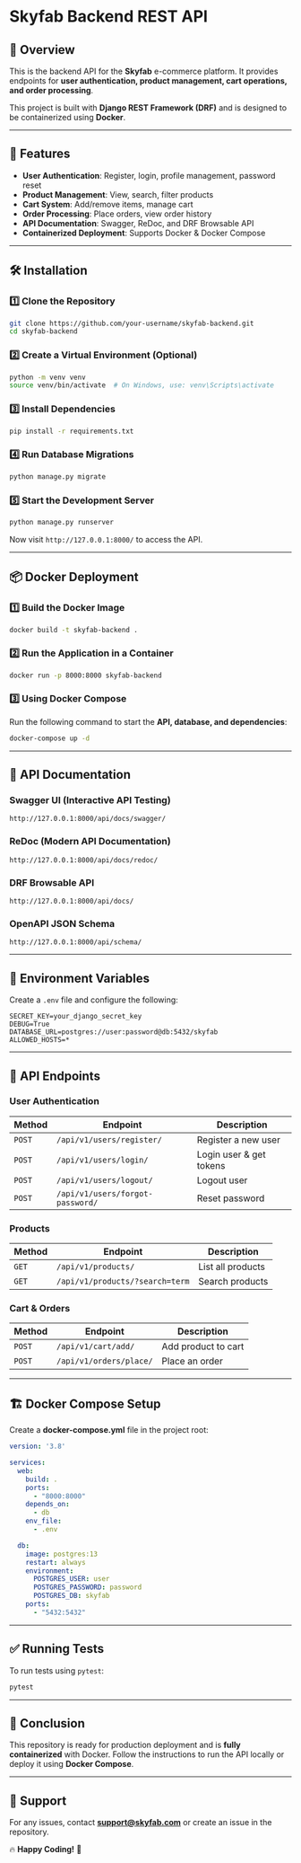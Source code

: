 # Skyfab Backend REST API

## 🚀 Overview
This is the backend API for the **Skyfab** e-commerce platform. It provides endpoints for **user authentication, product management, cart operations, and order processing**.

This project is built with **Django REST Framework (DRF)** and is designed to be containerized using **Docker**.

---

## 📌 Features
- **User Authentication**: Register, login, profile management, password reset
- **Product Management**: View, search, filter products
- **Cart System**: Add/remove items, manage cart
- **Order Processing**: Place orders, view order history
- **API Documentation**: Swagger, ReDoc, and DRF Browsable API
- **Containerized Deployment**: Supports Docker & Docker Compose

---

## 🛠️ Installation

### **1️⃣ Clone the Repository**
```bash
git clone https://github.com/your-username/skyfab-backend.git
cd skyfab-backend
```

### **2️⃣ Create a Virtual Environment (Optional)**
```bash
python -m venv venv
source venv/bin/activate  # On Windows, use: venv\Scripts\activate
```

### **3️⃣ Install Dependencies**
```bash
pip install -r requirements.txt
```

### **4️⃣ Run Database Migrations**
```bash
python manage.py migrate
```

### **5️⃣ Start the Development Server**
```bash
python manage.py runserver
```

Now visit `http://127.0.0.1:8000/` to access the API.

---

## 📦 Docker Deployment

### **1️⃣ Build the Docker Image**
```bash
docker build -t skyfab-backend .
```

### **2️⃣ Run the Application in a Container**
```bash
docker run -p 8000:8000 skyfab-backend
```

### **3️⃣ Using Docker Compose**
Run the following command to start the **API, database, and dependencies**:
```bash
docker-compose up -d
```

---

## 📜 API Documentation

### **Swagger UI** (Interactive API Testing)
```
http://127.0.0.1:8000/api/docs/swagger/
```

### **ReDoc** (Modern API Documentation)
```
http://127.0.0.1:8000/api/docs/redoc/
```

### **DRF Browsable API**
```
http://127.0.0.1:8000/api/docs/
```

### **OpenAPI JSON Schema**
```
http://127.0.0.1:8000/api/schema/
```

---

## 🔑 Environment Variables
Create a `.env` file and configure the following:
```env
SECRET_KEY=your_django_secret_key
DEBUG=True
DATABASE_URL=postgres://user:password@db:5432/skyfab
ALLOWED_HOSTS=*
```

---

## 📜 API Endpoints

### **User Authentication**
| Method | Endpoint | Description |
|--------|---------|-------------|
| `POST` | `/api/v1/users/register/` | Register a new user |
| `POST` | `/api/v1/users/login/` | Login user & get tokens |
| `POST` | `/api/v1/users/logout/` | Logout user |
| `POST` | `/api/v1/users/forgot-password/` | Reset password |

### **Products**
| Method | Endpoint | Description |
|--------|---------|-------------|
| `GET` | `/api/v1/products/` | List all products |
| `GET` | `/api/v1/products/?search=term` | Search products |

### **Cart & Orders**
| Method | Endpoint | Description |
|--------|---------|-------------|
| `POST` | `/api/v1/cart/add/` | Add product to cart |
| `POST` | `/api/v1/orders/place/` | Place an order |

---

## 🏗️ Docker Compose Setup

Create a **docker-compose.yml** file in the project root:
```yaml
version: '3.8'

services:
  web:
    build: .
    ports:
      - "8000:8000"
    depends_on:
      - db
    env_file:
      - .env

  db:
    image: postgres:13
    restart: always
    environment:
      POSTGRES_USER: user
      POSTGRES_PASSWORD: password
      POSTGRES_DB: skyfab
    ports:
      - "5432:5432"
```

---

## ✅ Running Tests
To run tests using `pytest`:
```bash
pytest
```

---

## 🚀 Conclusion
This repository is ready for production deployment and is **fully containerized** with Docker. Follow the instructions to run the API locally or deploy it using **Docker Compose**.

---

## 💬 Support
For any issues, contact **support@skyfab.com** or create an issue in the repository.

🔥 **Happy Coding!** 🚀